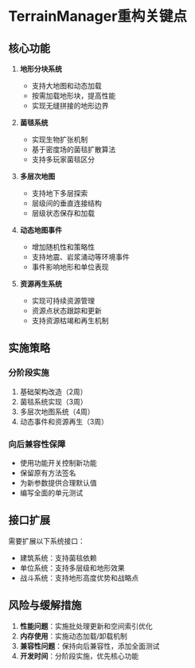 # TerrainManager重构关键点

## 核心功能

1. **地形分块系统**
   - 支持大地图和动态加载
   - 按需加载地形块，提高性能
   - 实现无缝拼接的地形边界

2. **菌毯系统**
   - 实现生物扩张机制
   - 基于密度场的菌毯扩散算法
   - 支持多玩家菌毯区分

3. **多层次地图**
   - 支持地下多层探索
   - 层级间的垂直连接结构
   - 层级状态保存和加载

4. **动态地图事件**
   - 增加随机性和策略性
   - 支持地震、岩浆涌动等环境事件
   - 事件影响地形和单位表现

5. **资源再生系统**
   - 实现可持续资源管理
   - 资源点状态跟踪和更新
   - 支持资源枯竭和再生机制

## 实施策略

### 分阶段实施
1. 基础架构改造（2周）
2. 菌毯系统实现（3周）
3. 多层次地图系统（4周）
4. 动态事件和资源再生（3周）

### 向后兼容性保障
- 使用功能开关控制新功能
- 保留原有方法签名
- 为新参数提供合理默认值
- 编写全面的单元测试

## 接口扩展

需要扩展以下系统接口：
- 建筑系统：支持菌毯依赖
- 单位系统：支持多层级和地形效果
- 战斗系统：支持地形高度优势和战略点

## 风险与缓解措施

1. **性能问题**：实施批处理更新和空间索引优化
2. **内存使用**：实施动态加载/卸载机制
3. **兼容性问题**：保持向后兼容性，添加全面测试
4. **开发时间**：分阶段实施，优先核心功能